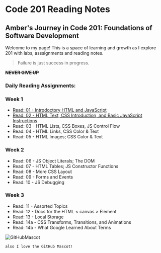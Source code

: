 # Code 201 Reading Notes
## Amber's Journey in Code 201: Foundations of Software Development

Welcome to my page! This is a space of learning and growth as I explore 201 with labs, asssignments and reading notes. 

>Failure is just success in progress.

~~**NEVER GIVE UP**~~


### **Daily Reading Assignments:**
### Week 1
- [Read: 01 - Introdoctory HTML and JavaScript](./class-01.md)
- [Read: 02 - HTML Text, CSS Introduction, and Basic JavaScript Instructions](./class-02.md)
- Read: 03 - HTML Lists, CSS Boxes, JS Control Flow
- Read: 04 - HTML Links, CSS Color & Text
- Read: 05 - HTML Images; CSS Color & Text
### Week 2
- Read: 06 - JS Object Literals; The DOM
- Read: 07 - HTML Tables; JS Constructor Functions
- Read: 08 - More CSS Layout
- Read: 09 - Forms and Events
- Read: 10 - JS Debugging
### Week 3
- Read: 11 - Assorted Topics
- Read: 12 - Docs for the HTML < canvas > Element 
- Read: 13 - Local Storage
- Read: 14a - CSS Transforms, Transitions, and Animations
- Read: 14b - What Google Learned About Terms

![GitHubMascot](https://cdn.pixabay.com/photo/2017/08/05/11/24/logo-2582757_1280.png "githubcat")

```
also I love the GitHub Mascot!
```